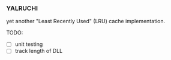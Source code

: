 ### YALRUCHI

yet another "Least Recently Used" (LRU) cache implementation.

TODO:

- [ ] unit testing
- [ ] track length of DLL
